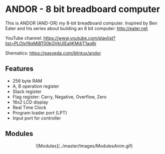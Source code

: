 # ANDOR - 8 bit breadboard computer

This is ANDOR (AND-OR) my 8-bit breadboard computer.
Inspired by Ben Eater and his series about building an 8 bit computer: http://eater.net

YouTube channel: https://www.youtube.com/playlist?list=PLOlxf8qMiBT00kGVkUlEaljKMdjT1aq8r

Shematics: https://easyeda.com/blintux/andor


## Features
* 256 byte RAM
* A, B operation register
* Stack register
* Flag register: Carry, Negative, Overflow, Zero
* 16x2 LCD display
* Real Time Clock
* Program loader port (LPT)
* Input port for controller

## Modules
<p align="center">
![Modules](../master/Images/ModulesAnim.gif)
</p>


